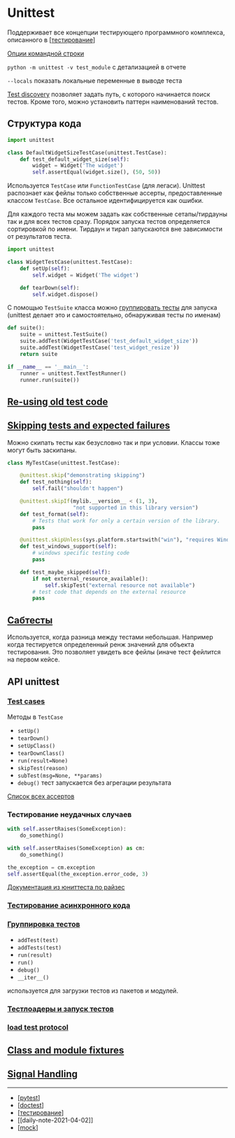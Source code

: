 # Unittest

Поддерживает все концепции тестирующего программного комплекса, описанного в [[тестирование]]

[Опции командной строки](https://docs.python.org/3/library/unittest.html#command-line-options)

`python -m unittest -v test_module` с детализацией в отчете

`--locals` показать локальные переменные в выводе теста

[Test discovery](https://docs.python.org/3/library/unittest.html#test-discovery) позволяет задать путь, с которого начинается поиск тестов. Кроме того, можно установить паттерн наименований тестов.

## Структура кода

```python
import unittest

class DefaultWidgetSizeTestCase(unittest.TestCase):
    def test_default_widget_size(self):
        widget = Widget('The widget')
        self.assertEqual(widget.size(), (50, 50))
```

Используется `TestCase` или `FunctionTestCase` (для легаси). Unittest распознает как фейлы только собственные ассерты, предоставленные классом `TestCase`. Все остальное идентифицируется как ошибки.

Для каждого теста мы можем задать как собственные сетапы/тирдауны так и для всех тестов сразу. Порядок запуска тестов определяется сортировкой по имени. Тирдаун и тирап запускаются вне зависимости от результатов теста.

```python
import unittest

class WidgetTestCase(unittest.TestCase):
    def setUp(self):
        self.widget = Widget('The widget')

    def tearDown(self):
        self.widget.dispose()
```

С помощью `TestSuite` класса можно [группировать тесты](https://docs.python.org/3/library/unittest.html#unittest.TestSuite) для запуска (unittest делает это и самостоятельно, обнаруживая тесты по именам)

```python
def suite():
    suite = unittest.TestSuite()
    suite.addTest(WidgetTestCase('test_default_widget_size'))
    suite.addTest(WidgetTestCase('test_widget_resize'))
    return suite

if __name__ == '__main__':
    runner = unittest.TextTestRunner()
    runner.run(suite())
```

## [Re-using old test code](https://docs.python.org/3/library/unittest.html#re-using-old-test-code)

## [Skipping tests and expected failures](https://docs.python.org/3/library/unittest.html#skipping-tests-and-expected-failures)

Можно скипать тесты как безусловно так и при условии. Классы тоже могут быть заскипаны.

```python
class MyTestCase(unittest.TestCase):

    @unittest.skip("demonstrating skipping")
    def test_nothing(self):
        self.fail("shouldn't happen")

    @unittest.skipIf(mylib.__version__ < (1, 3),
                     "not supported in this library version")
    def test_format(self):
        # Tests that work for only a certain version of the library.
        pass

    @unittest.skipUnless(sys.platform.startswith("win"), "requires Windows")
    def test_windows_support(self):
        # windows specific testing code
        pass

    def test_maybe_skipped(self):
        if not external_resource_available():
            self.skipTest("external resource not available")
        # test code that depends on the external resource
        pass
```

## [Сабтесты](https://docs.python.org/3/library/unittest.html#distinguishing-test-iterations-using-subtests)

Используется, когда разница между тестами небольшая. Например когда тестируется определенный ренж значений для объекта тестирования. Это позволяет увидеть все фейлы (иначе тест фейлится на первом кейсе.

## API unittest

### [Test cases](https://docs.python.org/3/library/unittest.html#test-cases)

Методы в `TestCase`

- `setUp()`
- `tearDown()`
- `setUpClass()`
- `tearDownClass()`
- `run(result=None)`
- `skipTest(reason)`
- `subTest(msg=None, **params)`
- `debug()` тест запускается без агрегации результата

[Список всех ассертов](https://docs.python.org/3/library/unittest.html#unittest.TestCase.debug)

### Тестирование неудачных случаев

```python
with self.assertRaises(SomeException):
    do_something()

with self.assertRaises(SomeException) as cm:
    do_something()

the_exception = cm.exception
self.assertEqual(the_exception.error_code, 3)
```

[Документация из юниттеста по райзес](https://docs.python.org/3/library/unittest.html#unittest.TestCase.assertRaises)

### [Тестирование асинхронного кода](https://docs.python.org/3/library/unittest.html#unittest.IsolatedAsyncioTestCase)

### [Группировка тестов](https://docs.python.org/3/library/unittest.html#grouping-tests)

- `addTest(test)`
- `addTests(test)`
- `run(result)`
- `run()`
- `debug()`
- `__iter__()`

используется для загрузки тестов из пакетов и модулей.

### [Тестлоадеры и запуск тестов](https://docs.python.org/3/library/unittest.html#loading-and-running-tests)

### [load test protocol](https://docs.python.org/3/library/unittest.html#load-tests-protocol)

## [Class and module fixtures](https://docs.python.org/3/library/unittest.html#class-and-module-fixtures)

## [Signal Handling](https://docs.python.org/3/library/unittest.html#signal-handling)

-----

- [[pytest]]
- [[doctest]]
- [[тестирование]]
- [[daily-note-2021-04-02]]
- [[mock]]

[//begin]: # "Autogenerated link references for markdown compatibility"
[тестирование]: ../lists/тестирование "Основные принципы тестровния"
[pytest]: pytest "Pytest"
[doctest]: doctest "Doctest"
[тестирование]: ../lists/тестирование "Основные принципы тестровния"
[mock]: mock "Mock-тесты"
[//end]: # "Autogenerated link references"